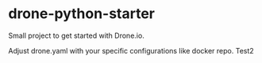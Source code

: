 # drone-python-starter
Small project to get started with Drone.io.

Adjust drone.yaml with your specific configurations like docker repo.
Test2
